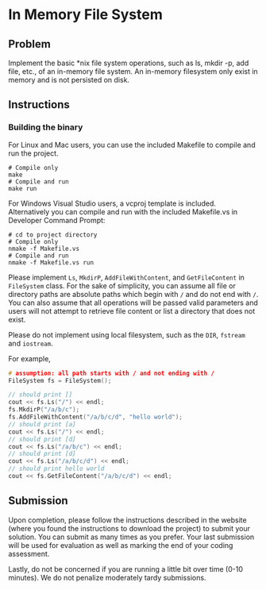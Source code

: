 # In Memory File System

## Problem
Implement the basic \*nix file system operations, such as ls, mkdir -p, add file, etc., of an in-memory file system.
An in-memory filesystem only exist in memory and is not persisted on disk.

## Instructions

### Building the binary
For Linux and Mac users, you can use the included Makefile to compile and run the project.
```shell
# Compile only
make
# Compile and run
make run
```

For Windows Visual Studio users, a vcproj template is included. Alternatively you can compile and run with the included Makefile.vs in Developer Command Prompt:
```shell
# cd to project directory
# Compile only
nmake -f Makefile.vs
# Compile and run
nmake -f Makefile.vs run
```

Please implement `Ls`, `MkdirP`, `AddFileWithContent`, and `GetFileContent` in `FileSystem` class. For the sake of simplicity, you can assume all file or directory paths are absolute paths which begin with `/` and do not end with `/`. You can also assume that all operations will be passed valid parameters and users will not attempt to retrieve file content or list a directory that does not exist.

Please do not implement using local filesystem, such as the `DIR`, `fstream` and `iostream`.

For example,
```c
# assumption: all path starts with / and not ending with /
FileSystem fs = FileSystem();

// should print []
cout << fs.Ls("/") << endl;
fs.MkdirP("/a/b/c");
fs.AddFileWithContent("/a/b/c/d", "hello world");
// should print [a]
cout << fs.Ls("/") << endl;
// should print [d]
cout << fs.Ls("/a/b/c") << endl;
// should print [d]
cout << fs.Ls("/a/b/c/d") << endl;
// should print hello world
cout << fs.GetFileContent("/a/b/c/d") << endl;
```

## Submission
Upon completion, please follow the instructions described in the website (where you found the instructions to download the project) to submit your solution. You can submit as many times as you prefer. Your last submission will be used for evaluation as well as marking the end of your coding assessment.

Lastly, do not be concerned if you are running a little bit over time (0-10 minutes). We do not penalize moderately tardy submissions.
